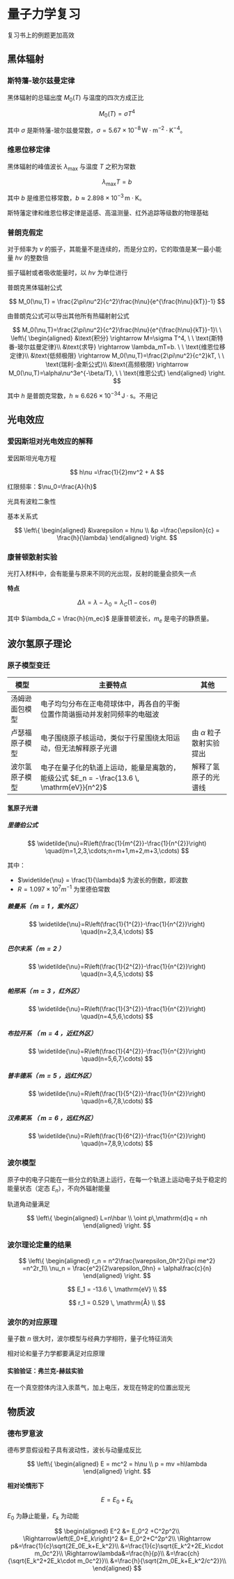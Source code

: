 # 量子力学复习

复习书上的例题更加高效

## 黑体辐射

### 斯特藩-玻尔兹曼定律

黑体辐射的总辐出度 $M_0(T)$ 与温度的四次方成正比

$$
M_0(T) = \sigma T^4
$$

其中 $\sigma$ 是斯特藩-玻尔兹曼常数，$\sigma = 5.67 \times 10^{-8} \, \mathrm{W \cdot m^{-2} \cdot K^{-4}}$。

### 维恩位移定律

黑体辐射的峰值波长 $\lambda_{\max}$ 与温度 $T$ 之积为常数

$$
\lambda_{\max} T = b
$$

其中 $b$ 是维恩位移常数，$b \approx 2.898 \times 10^{-3} \, \mathrm{m \cdot K}$。

斯特藩定律和维恩位移定律是遥感、高温测量、红外追踪等级数的物理基础

### 普朗克假定

对于频率为 $\nu$ 的振子，其能量不是连续的，而是分立的，它的取值是某一最小能量 $h\nu$ 的整数倍

振子辐射或者吸收能量时，以 $h\nu$ 为单位进行

普朗克黑体辐射公式

$$
M_0(\nu,T) = \frac{2\pi\nu^2}{c^2}\frac{h\nu}{e^{\frac{h\nu}{kT}}-1}
$$

由普朗克公式可以导出其他所有热辐射射公式

$$
M_0(\nu,T)=\frac{2\pi\nu^2}{c^2}\frac{h\nu}{e^{\frac{h\nu}{kT}}-1}\ \
\left\{
  \begin{aligned}
  &\text{积分} \rightarrow M=\sigma T^4, \ \ \text{斯特番-玻尔兹曼定律}\\
  &\text{求导} \rightarrow \lambda_mT=b. \ \ \text{维恩位移定律}\\
  &\text{低频极限} \rightarrow M_0(\nu,T)=\frac{2\pi\nu^2}{c^2}kT, \ \ \text{瑞利-金斯公式}\\
  &\text{高频极限} \rightarrow M_0(\nu,T)=\alpha\nu^3e^{-\beta/T}, \ \ \text{维恩公式}
  \end{aligned}
\right.
$$

其中 $h$ 是普朗克常数，$h \approx 6.626 \times 10^{-34} \, \mathrm{J \cdot s}$。不用记

## 光电效应

### 爱因斯坦对光电效应的解释

爱因斯坦光电方程

$$
h\nu =\frac{1}{2}mv^2 + A
$$

红限频率：$\nu_0=\frac{A}{h}$

光具有波粒二象性

基本关系式

$$
\left\{
\begin{aligned}
  &\varepsilon = h\nu \\
  &p =\frac{\epsilon}{c} = \frac{h}{\lambda}
\end{aligned}
\right.
$$

### 康普顿散射实验

光打入材料中，会有能量与原来不同的光出现，反射的能量会损失一点

**特点**

$$
\Delta \lambda = \lambda -\lambda_0 = \lambda_C(1-\cos\theta)
$$

其中 $\lambda_C = \frac{h}{m_ec}$ 是康普顿波长，$m_e$ 是电子的静质量。

## 波尔氢原子理论

### 原子模型变迁

|模型 | 主要特点 | 其他 |
|---|---| --- |
|汤姆逊面包模型 | 电子均匀分布在正电荷球体中，再各自的平衡位置作简谐振动并发射同频率的电磁波 |  |
|卢瑟福原子模型 | 电子围绕原子核运动，类似于行星围绕太阳运动，但无法解释原子光谱 |由 $\alpha$ 粒子散射实验提出|
|波尔氢原子模型 | 电子在量子化的轨道上运动，能量是离散的，能级公式 $E_n = -\frac{13.6 \, \mathrm{eV}}{n^2}$ | 解释了氢原子的光谱线 |

#### 氢原子光谱

##### 里德伯公式

$$
\widetilde{\nu}=R\left(\frac{1}{m^{2}}-\frac{1}{n^{2}}\right) \quad(m=1,2,3,\cdots;n=m+1,m+2,m+3,\cdots)
$$

其中：

- $\widetilde{\nu} = \frac{1}{\lambda}$ 为波长的倒数，即波数
- $R=1.097\times 10^{7}m^{-1}$ 为里德伯常数

##### 赖曼系（ $m=1$ ，紫外区）

$$
\widetilde{\nu}=R\left(\frac{1}{1^{2}}-\frac{1}{n^{2}}\right) \quad(n=2,3,4,\cdots)
$$

##### 巴尔末系（ $m=2$ ）

$$
\widetilde{\nu}=R\left(\frac{1}{2^{2}}-\frac{1}{n^{2}}\right) \quad(n=3,4,5,\cdots)
$$

##### 帕邢系（ $m=3$ ，红外区）

$$
\widetilde{\nu}=R\left(\frac{1}{3^{2}}-\frac{1}{n^{2}}\right) \quad(n=4,5,6,\cdots)
$$

##### 布拉开系 （ $m=4$ ，近红外区）

$$
\widetilde{\nu}=R\left(\frac{1}{4^{2}}-\frac{1}{n^{2}}\right) \quad(n=5,6,7,\cdots)
$$

##### 普丰德系（ $m=5$ ，远红外区）

$$
\widetilde{\nu}=R\left(\frac{1}{5^{2}}-\frac{1}{n^{2}}\right) \quad(n=6,7,8,\cdots)
$$

##### 汉弗莱系 （ $m=6$ ，远红外区）

$$
\widetilde{\nu}=R\left(\frac{1}{6^{2}}-\frac{1}{n^{2}}\right) \quad(n=7,8,9,\cdots)
$$

### 波尔模型

原子中的电子只能在一些分立的轨道上运行，在每一个轨道上运动电子处于稳定的能量状态（定态 $E_n$），不向外辐射能量

轨道角动量满足

$$
\left\{
\begin{aligned}
  L=n\hbar \\
  \oint p\,\mathrm{d}q = nh
\end{aligned}
\right.
$$

### 波尔理论定量的结果

$$
\left\{
  \begin{aligned}
    r_n = n^2\frac{\varepsilon_0h^2}{\pi me^2} =n^2r_1\\
    \nu_n = \frac{e^2}{2\varepsilon_0hn} = \alpha\frac{c}{n}
  \end{aligned}
\right.
$$

$$
E_1 = -13.6 \, \mathrm{eV} \\
$$

$$
r_1 = 0.529 \, \mathrm{Å} \\
$$

### 波尔的对应原理

量子数 $n$ 很大时，波尔模型与经典力学相符，量子化特征消失

相对论和量子力学都要满足对应原理

#### 实验验证：弗兰克-赫兹实验

在一个真空腔体内注入汞蒸气，加上电压，发现在特定的位置出现光

## 物质波

### 德布罗意波

德布罗意假设粒子具有波动性，波长与动量成反比

$$
\left\{
\begin{aligned}
  E = mc^2 = h\nu \\
  p = mv =h\lambda
\end{aligned}
\right.
$$

**相对论情形下**

$$
E=E_0 +E_k
$$

$E_0$ 为静止能量，$E_k$ 为动能

$$
\begin{aligned}
  E^2 &= E_0^2 +C^2p^2\\
  \Rightarrow\left(E_0+E_k\right)^2 &= E_0^2+C^2p^2\\
  \Rightarrow p&=\frac{1}{c}\sqrt{2E_0E_k+E_k^2}\\
  &=\frac{1}{c}\sqrt{E_k^2+2E_k\cdot m_0c^2}\\
  \Rightarrow\lambda&=\frac{h}{p}\\
  &=\frac{ch}{\sqrt{E_k^2+2E_k\cdot m_0c^2}}\\
  &=\frac{h}{\sqrt{2m_0E_k+E_k^2/c^2}}\\
\end{aligned}
$$
